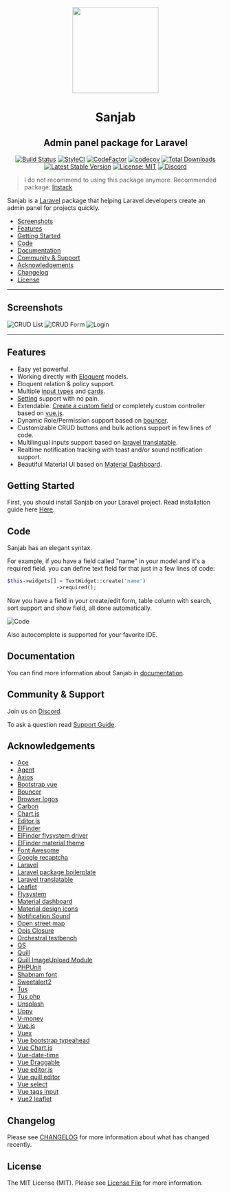 <div align="center">
    <img src="./images/logo.svg" width="200" height="200">
</div>
<h1 align="center">Sanjab</h1>
<h2 align="center">Admin panel package for Laravel</h2>

<div align="center">

[![Build Status](https://travis-ci.com/sanjabteam/sanjab.svg?branch=master)](https://travis-ci.com/sanjabteam/sanjab)
[![StyleCI](https://github.styleci.io/repos/197559365/shield?branch=master)](https://github.styleci.io/repos/197559365)
[![CodeFactor](https://www.codefactor.io/repository/github/sanjabteam/sanjab/badge/master)](https://www.codefactor.io/repository/github/sanjabteam/sanjab/overview/master)
[![codecov](https://codecov.io/gh/sanjabteam/sanjab/branch/master/graph/badge.svg)](https://codecov.io/gh/sanjabteam/sanjab)
[![Total Downloads](https://poser.pugx.org/sanjabteam/sanjab/downloads)](https://packagist.org/packages/sanjabteam/sanjab)
[![Latest Stable Version](https://poser.pugx.org/sanjabteam/sanjab/v/stable)](https://packagist.org/packages/sanjabteam/sanjab)
[![License: MIT](https://img.shields.io/badge/License-MIT-brightgreen.svg)](https://opensource.org/licenses/MIT)
[![Discord](https://img.shields.io/discord/695222831562358854)](https://discord.gg/kwuTZQd)

</div>

> I do not recommend to using this package anymore. Recommended package: [litstack](https://github.com/litstack/litstack)

Sanjab is a [Laravel](http://laravel.com/) package that helping Laravel developers create an admin panel for projects quickly.

- [Screenshots](#screenshots)
- [Features](#features)
- [Getting Started](#getting-started)
- [Code](#code)
- [Documentation](#documentation)
- [Community & Support](#community--support)
- [Acknowledgements](#acknowledgements)
- [Changelog](#changelog)
- [License](#license)


---

## Screenshots
![CRUD List](./images/screenshots/crud.jpg)
![CRUD Form](./images/screenshots/crud_form.jpg)
![Login](./images/screenshots/login.jpg)

---

## Features
* Easy yet powerful.
* Working directly with [Eloquent](https://laravel.com/docs/eloquent) models.
* Eloquent relation & policy support.
* Multiple [input types](https://sanjabteam.github.io/widgets.html) and [cards](https://sanjabteam.github.io/cards.html).
* [Setting](https://sanjabteam.github.io/setting.html) support with no pain.
* Extendable. [Create a custom field](https://sanjabteam.github.io/widgets.html#extending-widgets) or completely custom controller based on [vue.js](https://vuejs.org/).
* Dynamic Role/Permission support based on [bouncer](https://github.com/JosephSilber/bouncer).
* Customizable CRUD buttons and bulk actions support in few lines of code.
* Multilingual inputs support based on [laravel translatable](https://github.com/Astrotomic/laravel-translatable).
* Realtime notification tracking with toast and/or sound notification support.
* Beautiful Material UI based on [Material Dashboard](https://www.creative-tim.com/product/material-dashboard).

## Getting Started
First, you should install Sanjab on your Laravel project. Read installation guide here [Here](https://sanjabteam.github.io/install.html).

## Code
Sanjab has an elegant syntax.

For example, if you have a field called "name" in your model and it's a required field. you can define text field for that just in a few lines of code:
```php
$this->widgets[] = TextWidget::create('name')
                ->required();
```
Now you have a field in your create/edit form, table column with search, sort support and show field, all done automatically.

![Code](./images/screenshots/code.jpg)

Also autocomplete is supported for your favorite IDE.

## Documentation
You can find more information about Sanjab in [documentation](https://sanjabteam.github.io/).

## Community & Support
Join us on [Discord](https://discord.gg/kwuTZQd).

To ask a question read [Support Guide](./.github/SUPPORT.md).

## Acknowledgements

- [Ace](https://ace.c9.io)
- [Agent](https://github.com/jenssegers/agent)
- [Axios](https://github.com/axios/axios)
- [Bootstrap vue](https://bootstrap-vue.js.org)
- [Bouncer](https://github.com/JosephSilber/bouncer)
- [Browser logos](https://github.com/alrra/browser-logos)
- [Carbon](https://github.com/briannesbitt/carbon)
- [Chart.js](https://www.chartjs.org/)
- [Editor.js](https://editorjs.io)
- [ElFinder](https://github.com/Studio-42/elFinder)
- [ElFinder flysystem driver](https://github.com/barryvdh/elfinder-flysystem-driver)
- [ElFinder material theme](https://github.com/RobiNN1/elFinder-Material-Theme)
- [Font Awesome](https://github.com/FortAwesome/Font-Awesome)
- [Google recaptcha](https://github.com/google/recaptcha)
- [Laravel](https://laravel.com)
- [Laravel package boilerplate](https://laravelpackageboilerplate.com)
- [Laravel translatable](https://github.com/Astrotomic/laravel-translatable)
- [Leaflet](https://leafletjs.com)
- [Flysystem](https://github.com/thephpleague/flysystem)
- [Material dashboard](https://github.com/creativetimofficial/material-dashboard)
- [Material design icons](https://github.com/google/material-design-icons)
- [Notification Sound](https://www.zedge.net/ringtone/ecd91e5b-802b-3b88-834d-67c2f4534c5d)
- [Open street map](https://www.openstreetmap.org)
- [Opis Closure](https://github.com/opis/closure)
- [Orchestral testbench](https://github.com/orchestral/testbench)
- [QS](https://github.com/ljharb/qs)
- [Quill](https://quilljs.com)
- [Quill ImageUpload Module](https://github.com/fxmontigny/quill-image-upload)
- [PHPUnit](https://github.com/sebastianbergmann/phpunit)
- [Shabnam font](https://github.com/rastikerdar/shabnam-font)
- [Sweetalert2](https://github.com/sweetalert2/sweetalert2)
- [Tus](https://tus.io)
- [Tus php](https://github.com/ankitpokhrel/tus-php)
- [Unsplash](https://unsplash.com)
- [Uppy](https://uppy.io)
- [V-money](https://github.com/vuejs-tips/v-money)
- [Vue.js](https://vuejs.org)
- [Vuex](https://vuex.vuejs.org)
- [Vue bootstrap typeahead](https://github.com/alexurquhart/vue-bootstrap-typeahead)
- [Vue Chart.js](https://github.com/apertureless/vue-chartjs)
- [Vue-date-time](https://github.com/mariomka/vue-datetime)
- [Vue Draggable](https://github.com/SortableJS/Vue.Draggable)
- [Vue editor.js](https://github.com/changjoo-park/vue-editor-js)
- [Vue quill editor](https://github.com/surmon-china/vue-quill-editor)
- [Vue select](https://github.com/sagalbot/vue-select)
- [Vue tags input](https://github.com/voerro/vue-tagsinput)
- [Vue2 leaflet](https://github.com/KoRiGaN/Vue2Leaflet)

## Changelog

Please see [CHANGELOG](CHANGELOG.md) for more information about what has changed recently.

## License

The MIT License (MIT). Please see [License File](LICENSE.md) for more information.
